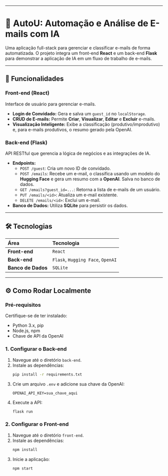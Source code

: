 -----

# 📧 AutoU: Automação e Análise de E-mails com IA

Uma aplicação full-stack para gerenciar e classificar e-mails de forma automatizada. O projeto integra um front-end **React** e um back-end **Flask** para demonstrar a aplicação de IA em um fluxo de trabalho de e-mails.

-----

## 🚀 Funcionalidades

### **Front-end (React)**

Interface de usuário para gerenciar e-mails.

  - **Login de Convidado:** Gera e salva um `guest_id` no `localStorage`.
  - **CRUD de E-mails:** Permite **Criar**, **Visualizar**, **Editar** e **Excluir** e-mails.
  - **Visualização Inteligente:** Exibe a classificação (produtivo/improdutivo) e, para e-mails produtivos, o resumo gerado pela OpenAI.

### **Back-end (Flask)**

API RESTful que gerencia a lógica de negócios e as integrações de IA.

  - **Endpoints:**
      - `POST /guest`: Cria um novo ID de convidado.
      - `POST /emails`: Recebe um e-mail, o classifica usando um modelo do **Hugging Face** e gera um resumo com a **OpenAI**. Salva no banco de dados.
      - `GET /emails?guest_id=...`: Retorna a lista de e-mails de um usuário.
      - `PUT /emails/<id>`: Atualiza um e-mail existente.
      - `DELETE /emails/<id>`: Exclui um e-mail.
  - **Banco de Dados:** Utiliza **SQLite** para persistir os dados.

-----

## 🛠️ Tecnologias

| Área | Tecnologia |
| :--- | :--- |
| **Front-end** | `React` |
| **Back-end** | `Flask`, `Hugging Face`, `OpenAI` |
| **Banco de Dados** | `SQLite` |

-----

## ⚙️ Como Rodar Localmente

### Pré-requisitos

Certifique-se de ter instalado:

  * Python 3.x, pip
  * Node.js, npm
  * Chave de API da OpenAI

### 1\. Configurar o Back-end

1.  Navegue até o diretório `back-end`.
2.  Instale as dependências:
    ```bash
    pip install -r requirements.txt
    ```
3.  Crie um arquivo `.env` e adicione sua chave da OpenAI:
    ```
    OPENAI_API_KEY=sua_chave_aqui
    ```
4.  Execute a API:
    ```bash
    flask run
    ```

### 2\. Configurar o Front-end

1.  Navegue até o diretório `front-end`.
2.  Instale as dependências:
    ```bash
    npm install
    ```
3.  Inicie a aplicação:
    ```bash
    npm start
    ```
